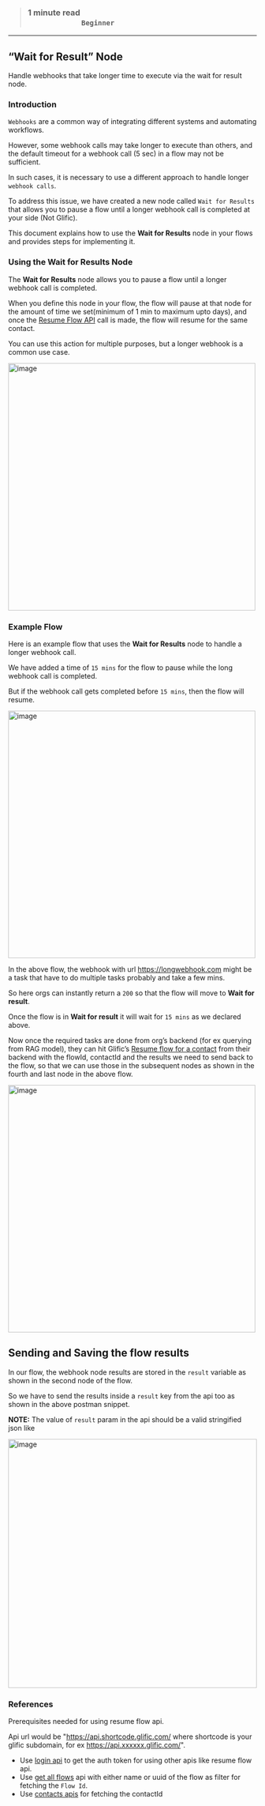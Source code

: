 > ### **1 minute read &nbsp; &nbsp; &nbsp; &nbsp; &nbsp; &nbsp; &nbsp; &nbsp; &nbsp; &nbsp; &nbsp; &nbsp; &nbsp; &nbsp; &nbsp; &nbsp; &nbsp; &nbsp; &nbsp; &nbsp; &nbsp; &nbsp; &nbsp; &nbsp; &nbsp; &nbsp; &nbsp; &nbsp; &nbsp; &nbsp; &nbsp; &nbsp; &nbsp; &nbsp; &nbsp; &nbsp; &nbsp; &nbsp; &nbsp; &nbsp; &nbsp; &nbsp; &nbsp; &nbsp; &nbsp; &nbsp; &nbsp; &nbsp; &nbsp; &nbsp; &nbsp; &nbsp; &nbsp; &nbsp; &nbsp; &nbsp; &nbsp; &nbsp; &nbsp; &nbsp; `Beginner`**

___
## “Wait for Result” Node

Handle webhooks that take longer time to execute via the wait for result node.
 
### Introduction

`Webhooks` are a common way of integrating different systems and automating workflows. 

However, some webhook calls may take longer to execute than others, and the default timeout for a webhook call (5 sec) in a flow may not be sufficient. 

In such cases, it is necessary to use a different approach to handle longer `webhook calls`.

To address this issue, we have created a new node called `Wait for Results` that allows you to pause a flow until a longer webhook call is completed at your side (Not Glific). 

This document explains how to use the **Wait for Results** node in your flows and provides steps for implementing it.

### Using the Wait for Results Node

The **Wait for Results** node allows you to pause a flow until a longer webhook call is completed. 

When you define this node in your flow, the flow will pause at that node for the amount of time we set(minimum of 1 min to maximum upto days), and once the [Resume Flow API](https://api.glific.com/#89f5f6e6-9bdc-48c2-96c5-ad8c1f7a834b) call is made, the flow will resume for the same contact. 

You can use this action for multiple purposes, but a longer webhook is a common use case.

<img width="501" alt="image" src="https://github.com/user-attachments/assets/dde19cf2-7675-4b79-8fe4-c6a7509295da"/>

### Example Flow

Here is an example flow that uses the **Wait for Results** node to handle a longer webhook call.

We have added a time of `15 mins` for the flow to pause while the long webhook call is completed. 

But if the webhook call gets completed before `15 mins`, then the flow will resume.

<img width="501" alt="image" src="https://github.com/user-attachments/assets/30330d7d-2ba1-46c7-aa19-d95bf9165579"/>

In the above flow, the webhook with url https://longwebhook.com might be a task that have to do multiple tasks probably and take a few mins.

So here orgs can instantly return a `200` so that the flow will move to **Wait for result**. 

Once the flow is in **Wait for result** it will wait for `15 mins` as we declared above. 

Now once the required tasks are done from org’s backend (for ex querying from RAG model), they can hit Glific’s [Resume flow for a contact](https://api.glific.com/#89f5f6e6-9bdc-48c2-96c5-ad8c1f7a834b) from their backend with the flowId, contactId and the results we need to send back to the flow, so that we can use those in the subsequent nodes as shown in the fourth and last node in the above flow.

<img width="501" alt="image" src="https://github.com/user-attachments/assets/d8e6b0b5-3506-42fc-abd2-7fca1d3caf30"/>

## Sending and Saving the flow results

In our flow, the webhook node results are stored in the `result` variable as shown in the second node of the flow. 

So we have to send the results inside a `result` key from the api too as shown in the above postman snippet.

**NOTE:** The value of `result` param in the api should be a valid stringified json like

<img width="504" alt="image" src="https://github.com/user-attachments/assets/bf1d167f-b18b-46f3-afd4-77a0031d2f7e"/>

### References

Prerequisites needed for using resume flow api.

Api url would be "https://api.shortcode.glific.com/ where shortcode is your glific subdomain,
for ex https://api.xxxxxx.glific.com/".

- Use [login api](https://api.glific.com/#4a9a72a5-01d3-4af4-a7e0-7b50a67c6dac) to get the auth token for using other apis like resume flow api.
- Use [get all flows](https://api.glific.com/#e0f1066e-471b-47de-b83d-0003387e9032) api with either name or uuid of the flow as filter for 
  fetching the `Flow Id`.
- Use [contacts apis](https://api.glific.com/#42b55eb3-e58e-488f-bc55-7f2510d81ce3) for fetching the contactId






